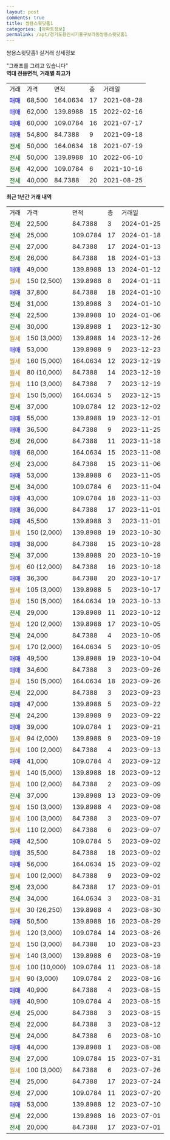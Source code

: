 ```yaml
---
layout: post
comments: true
title: 쌍용스윗닷홈1
categories: [아파트정보]
permalink: /apt/경기도용인시기흥구보라동쌍용스윗닷홈1
---
```


쌍용스윗닷홈1 실거래 상세정보

<script type="text/javascript">
  google.charts.load('current', {'packages':['line', 'corechart']});
  google.charts.setOnLoadCallback(drawChart);

  function drawChart() {
    var data = new google.visualization.DataTable();
    data.addColumn('date', '거래일');
    data.addColumn('number', "매매");
    data.addColumn('number', "전세");
    data.addColumn('number', "전매");

    data.addRows([[new Date(Date.parse("2024-01-25")), null, 22500, null], [new Date(Date.parse("2024-01-18")), null, 25000, null], [new Date(Date.parse("2024-01-13")), null, 27000, null], [new Date(Date.parse("2024-01-13")), null, 26000, null], [new Date(Date.parse("2024-01-12")), 49000, null, null], [new Date(Date.parse("2024-01-11")), null, null, null], [new Date(Date.parse("2024-01-10")), 37800, null, null], [new Date(Date.parse("2024-01-10")), null, 31000, null], [new Date(Date.parse("2024-01-06")), null, 22500, null], [new Date(Date.parse("2023-12-30")), null, 30000, null], [new Date(Date.parse("2023-12-26")), null, null, null], [new Date(Date.parse("2023-12-23")), 53000, null, null], [new Date(Date.parse("2023-12-19")), null, null, null], [new Date(Date.parse("2023-12-19")), null, null, null], [new Date(Date.parse("2023-12-19")), null, null, null], [new Date(Date.parse("2023-12-15")), null, null, null], [new Date(Date.parse("2023-12-02")), null, 37000, null], [new Date(Date.parse("2023-12-01")), 55000, null, null], [new Date(Date.parse("2023-11-25")), 36500, null, null], [new Date(Date.parse("2023-11-18")), null, 26000, null], [new Date(Date.parse("2023-11-08")), 68000, null, null], [new Date(Date.parse("2023-11-06")), null, 23000, null], [new Date(Date.parse("2023-11-05")), 53000, null, null], [new Date(Date.parse("2023-11-04")), null, 34000, null], [new Date(Date.parse("2023-11-03")), 43000, null, null], [new Date(Date.parse("2023-11-01")), 36000, null, null], [new Date(Date.parse("2023-11-01")), 45500, null, null], [new Date(Date.parse("2023-10-30")), null, null, null], [new Date(Date.parse("2023-10-28")), 38000, null, null], [new Date(Date.parse("2023-10-19")), null, 37000, null], [new Date(Date.parse("2023-10-18")), null, null, null], [new Date(Date.parse("2023-10-17")), 36300, null, null], [new Date(Date.parse("2023-10-17")), null, null, null], [new Date(Date.parse("2023-10-13")), null, null, null], [new Date(Date.parse("2023-10-12")), null, 29000, null], [new Date(Date.parse("2023-10-05")), null, null, null], [new Date(Date.parse("2023-10-05")), null, 24000, null], [new Date(Date.parse("2023-10-05")), null, null, null], [new Date(Date.parse("2023-10-04")), 49500, null, null], [new Date(Date.parse("2023-09-26")), 34600, null, null], [new Date(Date.parse("2023-09-26")), null, null, null], [new Date(Date.parse("2023-09-23")), null, 22000, null], [new Date(Date.parse("2023-09-22")), 47000, null, null], [new Date(Date.parse("2023-09-22")), null, 24200, null], [new Date(Date.parse("2023-09-21")), 39000, null, null], [new Date(Date.parse("2023-09-19")), null, null, null], [new Date(Date.parse("2023-09-13")), null, null, null], [new Date(Date.parse("2023-09-12")), 41000, null, null], [new Date(Date.parse("2023-09-12")), null, null, null], [new Date(Date.parse("2023-09-09")), null, null, null], [new Date(Date.parse("2023-09-09")), null, 37000, null], [new Date(Date.parse("2023-09-08")), null, null, null], [new Date(Date.parse("2023-09-07")), null, null, null], [new Date(Date.parse("2023-09-07")), null, null, null], [new Date(Date.parse("2023-09-02")), 42500, null, null], [new Date(Date.parse("2023-09-02")), 35500, null, null], [new Date(Date.parse("2023-09-02")), 56000, null, null], [new Date(Date.parse("2023-09-02")), null, null, null], [new Date(Date.parse("2023-09-01")), null, 23000, null], [new Date(Date.parse("2023-08-31")), null, 34000, null], [new Date(Date.parse("2023-08-30")), null, null, null], [new Date(Date.parse("2023-08-29")), 50500, null, null], [new Date(Date.parse("2023-08-26")), null, null, null], [new Date(Date.parse("2023-08-23")), null, null, null], [new Date(Date.parse("2023-08-19")), null, null, null], [new Date(Date.parse("2023-08-18")), null, null, null], [new Date(Date.parse("2023-08-16")), null, null, null], [new Date(Date.parse("2023-08-15")), 40900, null, null], [new Date(Date.parse("2023-08-15")), 40900, null, null], [new Date(Date.parse("2023-08-15")), null, 25000, null], [new Date(Date.parse("2023-08-12")), null, 22000, null], [new Date(Date.parse("2023-08-10")), null, 24000, null], [new Date(Date.parse("2023-08-08")), 44000, null, null], [new Date(Date.parse("2023-07-31")), null, 27000, null], [new Date(Date.parse("2023-07-26")), null, null, null], [new Date(Date.parse("2023-07-24")), null, 25000, null], [new Date(Date.parse("2023-07-20")), null, 27000, null], [new Date(Date.parse("2023-07-10")), 53000, null, null], [new Date(Date.parse("2023-07-01")), null, 22000, null], [new Date(Date.parse("2023-07-01")), null, 20000, null]]);

    var options = {
      hAxis: {
        format: 'yyyy/MM/dd'
      },    
      lineWidth: 0,
      pointsVisible: true,    
      title: '최근 1년간 유형별 실거래가 분포',
      legend: { position: 'bottom' }
    };

    var formatter = new google.visualization.NumberFormat({pattern:'###,###'} );
    formatter.format(data, 1);
    formatter.format(data, 2);
    
    setTimeout(function() {
        var chart = new google.visualization.LineChart(document.getElementById('columnchart_material'));
        chart.draw(data, (options));
        document.getElementById('loading').style.display = 'none';
    }, 200);
  }
</script>


<div id="loading" style="z-index:20; display: block; margin-left: 0px">"그래프를 그리고 있습니다"</div>
<div id="columnchart_material" style="width: 95%; margin-left: 0px; display: block"></div>
<!-- contents start -->
<b>역대 전용면적, 거래별 최고가</b>
<table class="sortable">
    <tr>
      <td>거래</td>
      <td>가격</td>
      <td>면적</td>
      <td>층</td>
      <td>거래일</td>
    </tr>
        <tr>
          <td><a style="color: blue">매매</a></td>
          <td>68,500</td>
          <td>164.0634</td>
          <td>17</td>
          <td>2021-08-28</td>
        </tr>            <tr>
          <td><a style="color: blue">매매</a></td>
          <td>62,000</td>
          <td>139.8988</td>
          <td>15</td>
          <td>2022-02-16</td>
        </tr>            <tr>
          <td><a style="color: blue">매매</a></td>
          <td>60,000</td>
          <td>109.0784</td>
          <td>16</td>
          <td>2021-07-17</td>
        </tr>            <tr>
          <td><a style="color: blue">매매</a></td>
          <td>54,800</td>
          <td>84.7388</td>
          <td>9</td>
          <td>2021-09-18</td>
        </tr>        
        <tr>
              <td><a style="color: darkgreen">전세</a></td>
              <td>50,000</td>
              <td>164.0634</td>
              <td>18</td>
              <td>2021-07-19</td>
            </tr>            <tr>
              <td><a style="color: darkgreen">전세</a></td>
              <td>50,000</td>
              <td>139.8988</td>
              <td>10</td>
              <td>2022-06-10</td>
            </tr>            <tr>
              <td><a style="color: darkgreen">전세</a></td>
              <td>42,000</td>
              <td>109.0784</td>
              <td>6</td>
              <td>2021-10-16</td>
            </tr>            <tr>
              <td><a style="color: darkgreen">전세</a></td>
              <td>40,000</td>
              <td>84.7388</td>
              <td>20</td>
              <td>2021-08-25</td>
            </tr>        
    
</table>

<b>최근 1년간 거래 내역</b>

<table class="sortable">
    <tr>
      <td>거래</td>
      <td>가격</td>
      <td>면적</td>
      <td>층</td>
      <td>거래일</td>
    </tr>
    <tr>
      <td><a style="color: darkgreen">전세</a></td>
      <td>22,500</td>
      <td>84.7388</td>
      <td>3</td>
      <td>2024-01-25</td>
    </tr>          <tr>
      <td><a style="color: darkgreen">전세</a></td>
      <td>25,000</td>
      <td>109.0784</td>
      <td>17</td>
      <td>2024-01-18</td>
    </tr>          <tr>
      <td><a style="color: darkgreen">전세</a></td>
      <td>27,000</td>
      <td>84.7388</td>
      <td>17</td>
      <td>2024-01-13</td>
    </tr>          <tr>
      <td><a style="color: darkgreen">전세</a></td>
      <td>26,000</td>
      <td>84.7388</td>
      <td>18</td>
      <td>2024-01-13</td>
    </tr>          <tr>
      <td><a style="color: blue">매매</a></td>
      <td>49,000</td>
      <td>139.8988</td>
      <td>13</td>
      <td>2024-01-12</td>
    </tr>          <tr>
      <td><a style="color: darkgoldenrod">월세</a></td>
      <td>150 (2,500)</td>
      <td>139.8988</td>
      <td>8</td>
      <td>2024-01-11</td>
    </tr>          <tr>
      <td><a style="color: blue">매매</a></td>
      <td>37,800</td>
      <td>84.7388</td>
      <td>18</td>
      <td>2024-01-10</td>
    </tr>          <tr>
      <td><a style="color: darkgreen">전세</a></td>
      <td>31,000</td>
      <td>139.8988</td>
      <td>3</td>
      <td>2024-01-10</td>
    </tr>          <tr>
      <td><a style="color: darkgreen">전세</a></td>
      <td>22,500</td>
      <td>139.8988</td>
      <td>10</td>
      <td>2024-01-06</td>
    </tr>          <tr>
      <td><a style="color: darkgreen">전세</a></td>
      <td>30,000</td>
      <td>139.8988</td>
      <td>1</td>
      <td>2023-12-30</td>
    </tr>          <tr>
      <td><a style="color: darkgoldenrod">월세</a></td>
      <td>150 (3,000)</td>
      <td>139.8988</td>
      <td>14</td>
      <td>2023-12-26</td>
    </tr>          <tr>
      <td><a style="color: blue">매매</a></td>
      <td>53,000</td>
      <td>139.8988</td>
      <td>9</td>
      <td>2023-12-23</td>
    </tr>          <tr>
      <td><a style="color: darkgoldenrod">월세</a></td>
      <td>160 (5,000)</td>
      <td>164.0634</td>
      <td>12</td>
      <td>2023-12-19</td>
    </tr>          <tr>
      <td><a style="color: darkgoldenrod">월세</a></td>
      <td>80 (10,000)</td>
      <td>84.7388</td>
      <td>14</td>
      <td>2023-12-19</td>
    </tr>          <tr>
      <td><a style="color: darkgoldenrod">월세</a></td>
      <td>110 (3,000)</td>
      <td>84.7388</td>
      <td>7</td>
      <td>2023-12-19</td>
    </tr>          <tr>
      <td><a style="color: darkgoldenrod">월세</a></td>
      <td>150 (5,000)</td>
      <td>164.0634</td>
      <td>5</td>
      <td>2023-12-15</td>
    </tr>          <tr>
      <td><a style="color: darkgreen">전세</a></td>
      <td>37,000</td>
      <td>109.0784</td>
      <td>12</td>
      <td>2023-12-02</td>
    </tr>          <tr>
      <td><a style="color: blue">매매</a></td>
      <td>55,000</td>
      <td>139.8988</td>
      <td>19</td>
      <td>2023-12-01</td>
    </tr>          <tr>
      <td><a style="color: blue">매매</a></td>
      <td>36,500</td>
      <td>84.7388</td>
      <td>9</td>
      <td>2023-11-25</td>
    </tr>          <tr>
      <td><a style="color: darkgreen">전세</a></td>
      <td>26,000</td>
      <td>84.7388</td>
      <td>11</td>
      <td>2023-11-18</td>
    </tr>          <tr>
      <td><a style="color: blue">매매</a></td>
      <td>68,000</td>
      <td>164.0634</td>
      <td>15</td>
      <td>2023-11-08</td>
    </tr>          <tr>
      <td><a style="color: darkgreen">전세</a></td>
      <td>23,000</td>
      <td>84.7388</td>
      <td>15</td>
      <td>2023-11-06</td>
    </tr>          <tr>
      <td><a style="color: blue">매매</a></td>
      <td>53,000</td>
      <td>139.8988</td>
      <td>6</td>
      <td>2023-11-05</td>
    </tr>          <tr>
      <td><a style="color: darkgreen">전세</a></td>
      <td>34,000</td>
      <td>109.0784</td>
      <td>6</td>
      <td>2023-11-04</td>
    </tr>          <tr>
      <td><a style="color: blue">매매</a></td>
      <td>43,000</td>
      <td>109.0784</td>
      <td>18</td>
      <td>2023-11-03</td>
    </tr>          <tr>
      <td><a style="color: blue">매매</a></td>
      <td>36,000</td>
      <td>84.7388</td>
      <td>17</td>
      <td>2023-11-01</td>
    </tr>          <tr>
      <td><a style="color: blue">매매</a></td>
      <td>45,500</td>
      <td>139.8988</td>
      <td>3</td>
      <td>2023-11-01</td>
    </tr>          <tr>
      <td><a style="color: darkgoldenrod">월세</a></td>
      <td>150 (2,000)</td>
      <td>139.8988</td>
      <td>19</td>
      <td>2023-10-30</td>
    </tr>          <tr>
      <td><a style="color: blue">매매</a></td>
      <td>38,000</td>
      <td>84.7388</td>
      <td>15</td>
      <td>2023-10-28</td>
    </tr>          <tr>
      <td><a style="color: darkgreen">전세</a></td>
      <td>37,000</td>
      <td>139.8988</td>
      <td>20</td>
      <td>2023-10-19</td>
    </tr>          <tr>
      <td><a style="color: darkgoldenrod">월세</a></td>
      <td>60 (12,000)</td>
      <td>84.7388</td>
      <td>16</td>
      <td>2023-10-18</td>
    </tr>          <tr>
      <td><a style="color: blue">매매</a></td>
      <td>36,300</td>
      <td>84.7388</td>
      <td>20</td>
      <td>2023-10-17</td>
    </tr>          <tr>
      <td><a style="color: darkgoldenrod">월세</a></td>
      <td>105 (3,000)</td>
      <td>139.8988</td>
      <td>5</td>
      <td>2023-10-17</td>
    </tr>          <tr>
      <td><a style="color: darkgoldenrod">월세</a></td>
      <td>150 (5,000)</td>
      <td>164.0634</td>
      <td>19</td>
      <td>2023-10-13</td>
    </tr>          <tr>
      <td><a style="color: darkgreen">전세</a></td>
      <td>29,000</td>
      <td>139.8988</td>
      <td>11</td>
      <td>2023-10-12</td>
    </tr>          <tr>
      <td><a style="color: darkgoldenrod">월세</a></td>
      <td>120 (2,000)</td>
      <td>139.8988</td>
      <td>17</td>
      <td>2023-10-05</td>
    </tr>          <tr>
      <td><a style="color: darkgreen">전세</a></td>
      <td>24,000</td>
      <td>84.7388</td>
      <td>4</td>
      <td>2023-10-05</td>
    </tr>          <tr>
      <td><a style="color: darkgoldenrod">월세</a></td>
      <td>170 (2,000)</td>
      <td>164.0634</td>
      <td>5</td>
      <td>2023-10-05</td>
    </tr>          <tr>
      <td><a style="color: blue">매매</a></td>
      <td>49,500</td>
      <td>139.8988</td>
      <td>19</td>
      <td>2023-10-04</td>
    </tr>          <tr>
      <td><a style="color: blue">매매</a></td>
      <td>34,600</td>
      <td>84.7388</td>
      <td>3</td>
      <td>2023-09-26</td>
    </tr>          <tr>
      <td><a style="color: darkgoldenrod">월세</a></td>
      <td>150 (5,000)</td>
      <td>164.0634</td>
      <td>18</td>
      <td>2023-09-26</td>
    </tr>          <tr>
      <td><a style="color: darkgreen">전세</a></td>
      <td>22,000</td>
      <td>84.7388</td>
      <td>3</td>
      <td>2023-09-23</td>
    </tr>          <tr>
      <td><a style="color: blue">매매</a></td>
      <td>47,000</td>
      <td>139.8988</td>
      <td>5</td>
      <td>2023-09-22</td>
    </tr>          <tr>
      <td><a style="color: darkgreen">전세</a></td>
      <td>24,200</td>
      <td>139.8988</td>
      <td>9</td>
      <td>2023-09-22</td>
    </tr>          <tr>
      <td><a style="color: blue">매매</a></td>
      <td>39,000</td>
      <td>109.0784</td>
      <td>1</td>
      <td>2023-09-21</td>
    </tr>          <tr>
      <td><a style="color: darkgoldenrod">월세</a></td>
      <td>94 (2,000)</td>
      <td>139.8988</td>
      <td>9</td>
      <td>2023-09-19</td>
    </tr>          <tr>
      <td><a style="color: darkgoldenrod">월세</a></td>
      <td>100 (2,000)</td>
      <td>84.7388</td>
      <td>4</td>
      <td>2023-09-13</td>
    </tr>          <tr>
      <td><a style="color: blue">매매</a></td>
      <td>41,000</td>
      <td>109.0784</td>
      <td>4</td>
      <td>2023-09-12</td>
    </tr>          <tr>
      <td><a style="color: darkgoldenrod">월세</a></td>
      <td>140 (5,000)</td>
      <td>139.8988</td>
      <td>18</td>
      <td>2023-09-12</td>
    </tr>          <tr>
      <td><a style="color: darkgoldenrod">월세</a></td>
      <td>100 (2,000)</td>
      <td>84.7388</td>
      <td>2</td>
      <td>2023-09-09</td>
    </tr>          <tr>
      <td><a style="color: darkgreen">전세</a></td>
      <td>37,000</td>
      <td>139.8988</td>
      <td>13</td>
      <td>2023-09-09</td>
    </tr>          <tr>
      <td><a style="color: darkgoldenrod">월세</a></td>
      <td>150 (3,000)</td>
      <td>139.8988</td>
      <td>4</td>
      <td>2023-09-08</td>
    </tr>          <tr>
      <td><a style="color: darkgoldenrod">월세</a></td>
      <td>100 (3,000)</td>
      <td>84.7388</td>
      <td>3</td>
      <td>2023-09-07</td>
    </tr>          <tr>
      <td><a style="color: darkgoldenrod">월세</a></td>
      <td>110 (2,000)</td>
      <td>84.7388</td>
      <td>6</td>
      <td>2023-09-07</td>
    </tr>          <tr>
      <td><a style="color: blue">매매</a></td>
      <td>42,500</td>
      <td>109.0784</td>
      <td>5</td>
      <td>2023-09-02</td>
    </tr>          <tr>
      <td><a style="color: blue">매매</a></td>
      <td>35,500</td>
      <td>84.7388</td>
      <td>18</td>
      <td>2023-09-02</td>
    </tr>          <tr>
      <td><a style="color: blue">매매</a></td>
      <td>56,000</td>
      <td>164.0634</td>
      <td>15</td>
      <td>2023-09-02</td>
    </tr>          <tr>
      <td><a style="color: darkgoldenrod">월세</a></td>
      <td>100 (2,000)</td>
      <td>84.7388</td>
      <td>9</td>
      <td>2023-09-02</td>
    </tr>          <tr>
      <td><a style="color: darkgreen">전세</a></td>
      <td>23,000</td>
      <td>84.7388</td>
      <td>17</td>
      <td>2023-09-01</td>
    </tr>          <tr>
      <td><a style="color: darkgreen">전세</a></td>
      <td>34,000</td>
      <td>164.0634</td>
      <td>3</td>
      <td>2023-08-31</td>
    </tr>          <tr>
      <td><a style="color: darkgoldenrod">월세</a></td>
      <td>30 (26,250)</td>
      <td>139.8988</td>
      <td>4</td>
      <td>2023-08-30</td>
    </tr>          <tr>
      <td><a style="color: blue">매매</a></td>
      <td>50,500</td>
      <td>139.8988</td>
      <td>16</td>
      <td>2023-08-29</td>
    </tr>          <tr>
      <td><a style="color: darkgoldenrod">월세</a></td>
      <td>120 (3,000)</td>
      <td>109.0784</td>
      <td>14</td>
      <td>2023-08-26</td>
    </tr>          <tr>
      <td><a style="color: darkgoldenrod">월세</a></td>
      <td>150 (3,000)</td>
      <td>84.7388</td>
      <td>10</td>
      <td>2023-08-23</td>
    </tr>          <tr>
      <td><a style="color: darkgoldenrod">월세</a></td>
      <td>140 (3,000)</td>
      <td>139.8988</td>
      <td>6</td>
      <td>2023-08-19</td>
    </tr>          <tr>
      <td><a style="color: darkgoldenrod">월세</a></td>
      <td>100 (10,000)</td>
      <td>109.0784</td>
      <td>11</td>
      <td>2023-08-18</td>
    </tr>          <tr>
      <td><a style="color: darkgoldenrod">월세</a></td>
      <td>90 (3,000)</td>
      <td>109.0784</td>
      <td>2</td>
      <td>2023-08-16</td>
    </tr>          <tr>
      <td><a style="color: blue">매매</a></td>
      <td>40,900</td>
      <td>84.7388</td>
      <td>4</td>
      <td>2023-08-15</td>
    </tr>          <tr>
      <td><a style="color: blue">매매</a></td>
      <td>40,900</td>
      <td>109.0784</td>
      <td>4</td>
      <td>2023-08-15</td>
    </tr>          <tr>
      <td><a style="color: darkgreen">전세</a></td>
      <td>25,000</td>
      <td>84.7388</td>
      <td>3</td>
      <td>2023-08-15</td>
    </tr>          <tr>
      <td><a style="color: darkgreen">전세</a></td>
      <td>22,000</td>
      <td>84.7388</td>
      <td>3</td>
      <td>2023-08-12</td>
    </tr>          <tr>
      <td><a style="color: darkgreen">전세</a></td>
      <td>24,000</td>
      <td>84.7388</td>
      <td>6</td>
      <td>2023-08-10</td>
    </tr>          <tr>
      <td><a style="color: blue">매매</a></td>
      <td>44,000</td>
      <td>139.8988</td>
      <td>1</td>
      <td>2023-08-08</td>
    </tr>          <tr>
      <td><a style="color: darkgreen">전세</a></td>
      <td>27,000</td>
      <td>109.0784</td>
      <td>15</td>
      <td>2023-07-31</td>
    </tr>          <tr>
      <td><a style="color: darkgoldenrod">월세</a></td>
      <td>100 (3,000)</td>
      <td>84.7388</td>
      <td>6</td>
      <td>2023-07-26</td>
    </tr>          <tr>
      <td><a style="color: darkgreen">전세</a></td>
      <td>25,000</td>
      <td>84.7388</td>
      <td>17</td>
      <td>2023-07-24</td>
    </tr>          <tr>
      <td><a style="color: darkgreen">전세</a></td>
      <td>27,000</td>
      <td>109.0784</td>
      <td>11</td>
      <td>2023-07-20</td>
    </tr>          <tr>
      <td><a style="color: blue">매매</a></td>
      <td>53,000</td>
      <td>139.8988</td>
      <td>12</td>
      <td>2023-07-10</td>
    </tr>          <tr>
      <td><a style="color: darkgreen">전세</a></td>
      <td>22,000</td>
      <td>139.8988</td>
      <td>16</td>
      <td>2023-07-01</td>
    </tr>          <tr>
      <td><a style="color: darkgreen">전세</a></td>
      <td>20,000</td>
      <td>84.7388</td>
      <td>17</td>
      <td>2023-07-01</td>
    </tr>      </table>
<!-- contents end -->    

